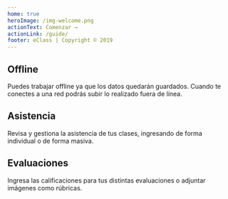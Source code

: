 ```yaml
---
home: true
heroImage: /img-welcome.png
actionText: Comenzar →
actionLink: /guide/
footer: eClass | Copyright © 2019
---
```


<div class="features">
  <div class="feature">
    <h2>Offline</h2>
    <p>
      Puedes trabajar offline ya que los datos quedarán guardados. Cuando te conectes a una red podrás subir lo realizado fuera de línea.
    </p>
  </div>
  <div class="feature">
    <h2>Asistencia</h2>
    <p>
      Revisa y gestiona la asistencia de tus clases, ingresando de forma individual o de forma masiva.
    </p>
  </div>
  <div class="feature">
    <h2>Evaluaciones</h2>
    <p>
      Ingresa las calificaciones para tus distintas evaluaciones o adjuntar imágenes como rúbricas.
    </p>
  </div>
</div>
